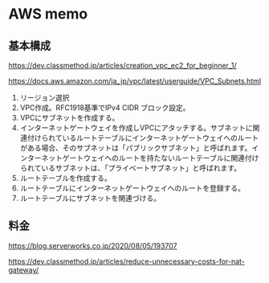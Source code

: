 # AWS memo

## 基本構成

https://dev.classmethod.jp/articles/creation_vpc_ec2_for_beginner_1/

https://docs.aws.amazon.com/ja_jp/vpc/latest/userguide/VPC_Subnets.html

1. リージョン選択
2. VPC作成。RFC1918基準でIPv4 CIDR ブロック設定。
3. VPCにサブネットを作成する。
4. インターネットゲートウェイを作成しVPCにアタッチする。サブネットに関連付けられているルートテーブルにインターネットゲートウェイへのルートがある場合、そのサブネットは「パブリックサブネット」と呼ばれます。インターネットゲートウェイへのルートを持たないルートテーブルに関連付けられているサブネットは、「プライベートサブネット」と呼ばれます。
5. ルートテーブルを作成する。
6. ルートテーブルにインターネットゲートウェイへのルートを登録する。
7. ルートテーブルにサブネットを関連づける。


## 料金

https://blog.serverworks.co.jp/2020/08/05/193707

https://dev.classmethod.jp/articles/reduce-unnecessary-costs-for-nat-gateway/
